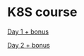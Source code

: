 # K8S course

[Day 1 + bonus](https://github.com/LilianAndres/k8s-course/blob/main/day-one/README.md)

[Day 2 + bonus](https://github.com/LilianAndres/k8s-course/blob/main/day-two/README.md)
